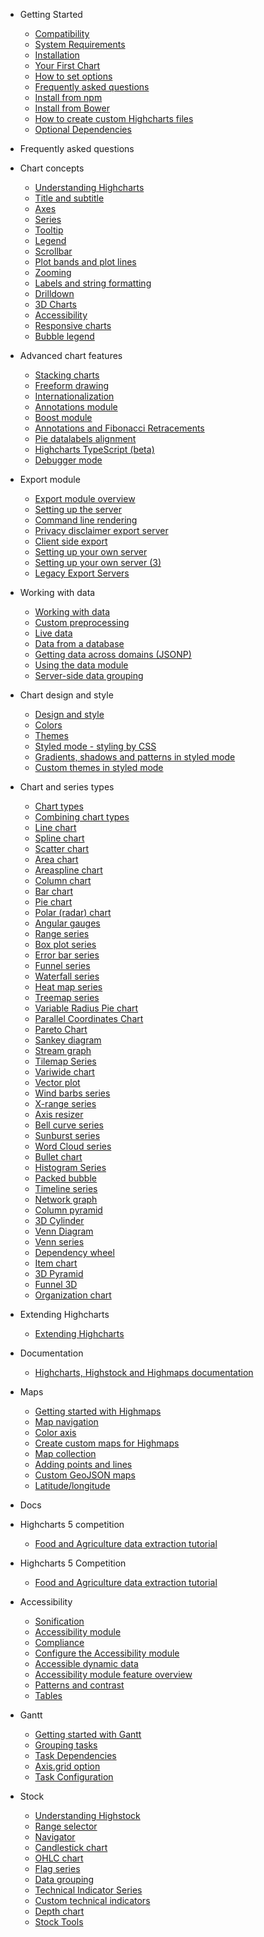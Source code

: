 * Getting Started 
  * [Compatibility](getting-started/compatibility.md)
  * [System Requirements](getting-started/system-requirements.md)
  * [Installation](getting-started/installation.md)
  * [Your First Chart](getting-started/your-first-chart.md)
  * [How to set options](getting-started/how-to-set-options.md)
  * [Frequently asked questions](getting-started/frequently-asked-questions.md)
  * [Install from npm](getting-started/install-from-npm.md)
  * [Install from Bower](getting-started/install-from-bower.md)
  * [How to create custom Highcharts files](getting-started/how-to-create-custom-highcharts-files.md)
  * [Optional Dependencies](getting-started/optional-dependencies.md)

* Frequently asked questions 

* Chart concepts 
  * [Understanding Highcharts](chart-concepts/understanding-highcharts.md)
  * [Title and subtitle](chart-concepts/title-and-subtitle.md)
  * [Axes](chart-concepts/axes.md)
  * [Series](chart-concepts/series.md)
  * [Tooltip](chart-concepts/tooltip.md)
  * [Legend](chart-concepts/legend.md)
  * [Scrollbar](chart-concepts/scrollbar.md)
  * [Plot bands and plot lines](chart-concepts/plot-bands-and-plot-lines.md)
  * [Zooming](chart-concepts/zooming.md)
  * [Labels and string formatting](chart-concepts/labels-and-string-formatting.md)
  * [Drilldown](chart-concepts/drilldown.md)
  * [3D Charts](chart-concepts/3d-charts.md)
  * [Accessibility](chart-concepts/accessibility.md)
  * [Responsive charts](chart-concepts/responsive.md)
  * [Bubble legend](chart-concepts/bubble-legend.md)

* Advanced chart features 
  * [Stacking charts](advanced-chart-features/stacking-charts.md)
  * [Freeform drawing](advanced-chart-features/freeform-drawing.md)
  * [Internationalization](advanced-chart-features/internationalization.md)
  * [Annotations module](advanced-chart-features/annotations-module.md)
  * [Boost module](advanced-chart-features/boost-module.md)
  * [Annotations and Fibonacci Retracements ](advanced-chart-features/annotations-and-fibonacci-retracements.md)
  * [Pie datalabels alignment](advanced-chart-features/pie-datalabels-alignment.md)
  * [Highcharts TypeScript (beta)](advanced-chart-features/highcharts-typescript-beta.md)
  * [Debugger mode](advanced-chart-features/debugger-mode.md)

* Export module 
  * [Export module overview](export-module/export-module-overview.md)
  * [Setting up the server](export-module/setting-up-the-server-old.md)
  * [Command line rendering](export-module/render-charts-serverside.md)
  * [Privacy disclaimer export server](export-module/privacy-disclaimer-export.md)
  * [Client side export](export-module/client-side-export.md)
  * [Setting up your own server](export-module/setting-up-the-server.md)
  * [Setting up your own server (3)](export-module/setting-up-the-server-3.md)
  * [Legacy Export Servers](export-module/legacy-export-servers.md)

* Working with data 
  * [Working with data](working-with-data/data-intro.md)
  * [Custom preprocessing](working-with-data/custom-preprocessing.md)
  * [Live data](working-with-data/live-data.md)
  * [Data from a database](working-with-data/data-from-a-database.md)
  * [Getting data across domains (JSONP)](working-with-data/getting-data-across-domains-jsonp.md)
  * [Using the data module](working-with-data/data-module.md)
  * [Server-side data grouping](working-with-data/server-side-data-grouping.md)

* Chart design and style 
  * [Design and style](chart-design-and-style/design-and-style.md)
  * [Colors](chart-design-and-style/colors.md)
  * [Themes](chart-design-and-style/themes.md)
  * [Styled mode - styling by CSS](chart-design-and-style/style-by-css.md)
  * [Gradients, shadows and patterns in styled mode](chart-design-and-style/gradients-shadows-and-patterns-in-styled-mode.md)
  * [Custom themes in styled mode](chart-design-and-style/custom-themes-in-styled-mode.md)

* Chart and series types 
  * [Chart types](chart-and-series-types/chart-types.md)
  * [Combining chart types](chart-and-series-types/combining-chart-types.md)
  * [Line chart](chart-and-series-types/line-chart.md)
  * [Spline chart](chart-and-series-types/spline-chart.md)
  * [Scatter chart](chart-and-series-types/scatter-chart.md)
  * [Area chart](chart-and-series-types/area-chart.md)
  * [Areaspline chart](chart-and-series-types/areaspline-chart.md)
  * [Column chart](chart-and-series-types/column-chart.md)
  * [Bar chart](chart-and-series-types/bar-chart.md)
  * [Pie chart](chart-and-series-types/pie-chart.md)
  * [Polar (radar) chart](chart-and-series-types/polar-chart.md)
  * [Angular gauges](chart-and-series-types/angular-gauges.md)
  * [Range series](chart-and-series-types/range-series.md)
  * [Box plot series](chart-and-series-types/box-plot-series.md)
  * [Error bar series](chart-and-series-types/error-bar-series.md)
  * [Funnel series](chart-and-series-types/funnel-series.md)
  * [Waterfall series](chart-and-series-types/waterfall-series.md)
  * [Heat map series](chart-and-series-types/heatmap.md)
  * [Treemap series](chart-and-series-types/treemap.md)
  * [Variable Radius Pie chart](chart-and-series-types/variable-radius-pie-chart.md)
  * [Parallel Coordinates Chart](chart-and-series-types/parallel-coordinates-chart.md)
  * [Pareto Chart](chart-and-series-types/pareto-chart.md)
  * [Sankey diagram](chart-and-series-types/sankey-diagram.md)
  * [Stream graph](chart-and-series-types/stream-graph.md)
  * [Tilemap Series](chart-and-series-types/tilemap-series.md)
  * [Variwide chart](chart-and-series-types/variwide-chart.md)
  * [Vector plot](chart-and-series-types/vector-plot.md)
  * [Wind barbs series](chart-and-series-types/wind-barbs-series.md)
  * [X-range series](chart-and-series-types/x-range-series.md)
  * [Axis resizer](chart-and-series-types/axis-resizer.md)
  * [Bell curve series](chart-and-series-types/bell-curve-series.md)
  * [Sunburst series](chart-and-series-types/sunburst-series.md)
  * [Word Cloud series](chart-and-series-types/word-cloud-series.md)
  * [Bullet chart](chart-and-series-types/bullet-chart.md)
  * [Histogram Series](chart-and-series-types/histogram-series.md)
  * [Packed bubble](chart-and-series-types/packed-bubble.md)
  * [Timeline series](chart-and-series-types/timeline-series.md)
  * [Network graph](chart-and-series-types/network-graph.md)
  * [Column pyramid](chart-and-series-types/column-pyramid.md)
  * [3D Cylinder](chart-and-series-types/3d-cylinder.md)
  * [Venn Diagram](chart-and-series-types/venn-diagram.md)
  * [Venn series](chart-and-series-types/venn-series.md)
  * [Dependency wheel](chart-and-series-types/dependency-wheel.md)
  * [Item chart](chart-and-series-types/item-chart.md)
  * [3D Pyramid](chart-and-series-types/pyramid-3d.md)
  * [Funnel 3D](chart-and-series-types/funnel-3d.md)
  * [Organization chart](chart-and-series-types/organization-chart.md)

* Extending Highcharts 
  * [Extending Highcharts](extending-highcharts/extending-highcharts.md)

* Documentation 
  * [Highcharts, Highstock and Highmaps documentation](documentation/highcharts-highstock-and-highmaps-documentation.md)

* Maps 
  * [Getting started with Highmaps](maps/getting-started.md)
  * [Map navigation](maps/map-navigation.md)
  * [Color axis](maps/color-axis.md)
  * [Create custom maps for Highmaps](maps/create-custom-maps-for-highmaps.md)
  * [Map collection](maps/map-collection.md)
  * [Adding points and lines](maps/adding-points-and-lines.md)
  * [Custom GeoJSON maps](maps/custom-geojson-maps.md)
  * [Latitude/longitude](maps/latlon.md)

* Docs 

* Highcharts 5 competition 
  * [Food and Agriculture data extraction tutorial ](highcharts-5-competition/food-and-agriculture-data-extraction-tutorial.md)

* Highcharts 5 Competition 
  * [Food and Agriculture data extraction tutorial](highcharts5-competition/food-and-agriculture-data-extraction-tutorial.md)

* Accessibility 
  * [Sonification](accessibility/sonification.md)
  * [Accessibility module](accessibility/accessibility-module.md)
  * [Compliance](accessibility/compliance.md)
  * [Configure the Accessibility module](accessibility/configure-the-accessibility-module.md)
  * [Accessible dynamic data](accessibility/accessible-dynamic-data.md)
  * [Accessibility module feature overview](accessibility/accessibility-module-feature-overview.md)
  * [Patterns and contrast](accessibility/patterns-and-contrast.md)
  * [Tables](accessibility/tables.md)

* Gantt 
  * [Getting started with Gantt](gantt/getting-started-gantt.md)
  * [Grouping tasks](gantt/gantt-grouping-tasks.md)
  * [Task Dependencies](gantt/gantt-task-dependencies.md)
  * [Axis.grid option](gantt/gantt-axis-grid.md)
  * [Task Configuration](gantt/gantt-task-config.md)

* Stock 
  * [Understanding Highstock](stock/understanding-highstock.md)
  * [Range selector](stock/range-selector.md)
  * [Navigator](stock/navigator.md)
  * [Candlestick chart](stock/candlestick-chart.md)
  * [OHLC chart](stock/ohlc-chart.md)
  * [Flag series](stock/flag-series.md)
  * [Data grouping](stock/data-grouping.md)
  * [Technical Indicator Series](stock/technical-indicator-series.md)
  * [Custom technical indicators](stock/custom-technical-indicators.md)
  * [Depth chart](stock/depth-chart.md)
  * [Stock Tools](stock/stock-tools.md)

